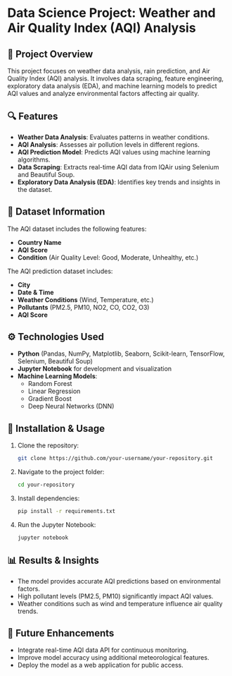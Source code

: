 # Data Science Project: Weather and Air Quality Index (AQI) Analysis

## 📌 Project Overview
This project focuses on weather data analysis, rain prediction, and Air Quality Index (AQI) analysis. It involves data scraping, feature engineering, exploratory data analysis (EDA), and machine learning models to predict AQI values and analyze environmental factors affecting air quality.

## 🔍 Features
- **Weather Data Analysis**: Evaluates patterns in weather conditions.
- **AQI Analysis**: Assesses air pollution levels in different regions.
- **AQI Prediction Model**: Predicts AQI values using machine learning algorithms.
- **Data Scraping**: Extracts real-time AQI data from IQAir using Selenium and Beautiful Soup.
- **Exploratory Data Analysis (EDA)**: Identifies key trends and insights in the dataset.

## 📂 Dataset Information
The AQI dataset includes the following features:
- **Country Name**
- **AQI Score**
- **Condition** (Air Quality Level: Good, Moderate, Unhealthy, etc.)

The AQI prediction dataset includes:
- **City**
- **Date & Time**
- **Weather Conditions** (Wind, Temperature, etc.)
- **Pollutants** (PM2.5, PM10, NO2, CO, CO2, O3)
- **AQI Score**

## ⚙️ Technologies Used
- **Python** (Pandas, NumPy, Matplotlib, Seaborn, Scikit-learn, TensorFlow, Selenium, Beautiful Soup)
- **Jupyter Notebook** for development and visualization
- **Machine Learning Models**:
  - Random Forest
  - Linear Regression
  - Gradient Boost
  - Deep Neural Networks (DNN)

## 🚀 Installation & Usage
1. Clone the repository:
   ```sh
   git clone https://github.com/your-username/your-repository.git
   ```
2. Navigate to the project folder:
   ```sh
   cd your-repository
   ```
3. Install dependencies:
   ```sh
   pip install -r requirements.txt
   ```
4. Run the Jupyter Notebook:
   ```sh
   jupyter notebook
   ```

## 📊 Results & Insights
- The model provides accurate AQI predictions based on environmental factors.
- High pollutant levels (PM2.5, PM10) significantly impact AQI values.
- Weather conditions such as wind and temperature influence air quality trends.

## 🔮 Future Enhancements
- Integrate real-time AQI data API for continuous monitoring.
- Improve model accuracy using additional meteorological features.
- Deploy the model as a web application for public access.

